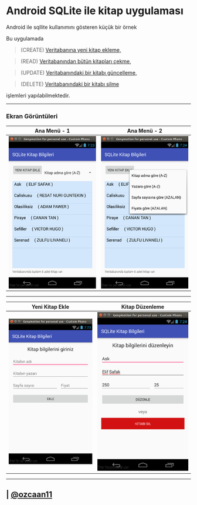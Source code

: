 # Android SQLite ile kitap uygulaması 
Android ile sqllite kullanımını gösteren küçük bir örnek

Bu uygulamada
> (CREATE)  [Veritabanına yeni kitap ekleme,](app/src/main/java/com/ozcaan11/l50/sqlkitapbilgileri/Database.java#L88)        

> (READ)    [Veritabanından bütün kitapları çekme,](app/src/main/java/com/ozcaan11/l50/sqlkitapbilgileri/Database.java#L51)  

> (UPDATE)  [Veritabanındaki bir kitabı güncelleme,](src/main/java/com/ozcaan11/l50/sqlkitapbilgileri/Database.java#L88) 

> (DELETE)  [Veritabanındaki bir kitabı silme](app/src/main/java/com/ozcaan11/l50/sqlkitapbilgileri/Database.java#L101)      

işlemleri yapılabilmektedir.

----
### Ekran Görüntüleri

Ana Menü - 1 | Ana Menü - 2 	|
-------------|----------------|
![](screenshots/main.png)| ![](screenshots/main2.png) |

-----

Yeni Kitap Ekle | Kitap Düzenleme|
----------------|----------------|
![](screenshots/yenikitapekle.png)| ![](screenshots/duzenleme.png)


--------

| [@ozcaan11](https://twitter.com/ozcaan11/)
---

